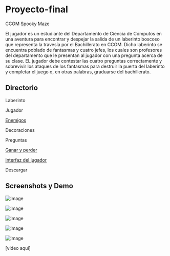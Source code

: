# Proyecto-final
CCOM Spooky Maze 

El jugador es un estudiante del Departamento de Ciencia de Cómputos en una aventura para encontrar y despejar la salida de un laberinto boscoso que representa la travesía por el Bachillerato en CCOM. Dicho laberinto se encuentra poblado de fantasmas y cuatro jefes, los cuales son profesores del departamento que le presentan al jugador con una pregunta acerca de su clase. EL jugador debe contestar las cuatro preguntas correctamente y sobrevivir los ataques de los fantasmas para destruir la puerta del laberinto y completar el juego o, en otras palabras, graduarse del bachillerato. 

## Directorio

Laberinto

Jugador

[Enemigos](https://github.com/Raff-Gab-Gab/Proyecto-final/blob/main/Enemigos.md)

Decoraciones

Preguntas

[Ganar y perder](https://github.com/Raff-Gab-Gab/Proyecto-final/blob/main/Ganar%20y%20perder.md)

[Interfaz del jugador](https://github.com/Raff-Gab-Gab/Proyecto-final/blob/main/ui.md)

Descargar

## Screenshots y Demo

![image](https://github.com/user-attachments/assets/4e2b3b73-bda3-4eb2-9427-4294fc7f96f7)

![image](https://github.com/user-attachments/assets/76bd3e4e-a8bc-4b68-817b-07929c55154e)

![image](https://github.com/user-attachments/assets/276f6920-2500-4c44-a329-de126593cf88)

![image](https://github.com/user-attachments/assets/ae273c2a-318a-4a44-8c94-a61b380cf30d)

![image](https://github.com/user-attachments/assets/4baab841-770f-4dfb-95ca-67436f7a7207)

[video aqui]
